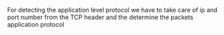 For detecting the application level protocol we have to take care of ip and port number from the TCP header and the determine the packets application protocol